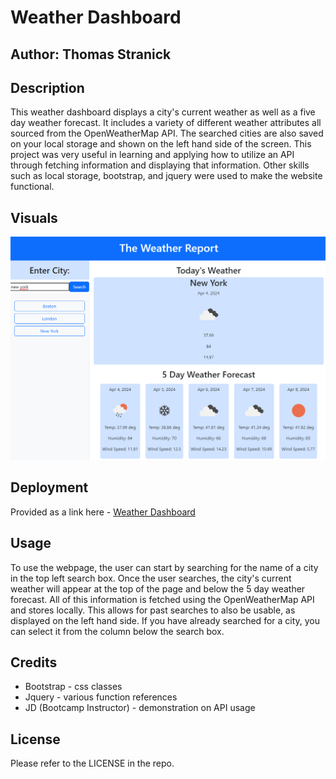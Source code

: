 # Weather Dashboard
## Author: Thomas Stranick

## Description

This weather dashboard displays a city's current weather as well as a five day weather forecast. It includes a variety of different weather attributes all sourced from the OpenWeatherMap API. The searched cities are also saved on your local storage and shown on the left hand side of the screen. This project was very useful in learning and applying how to utilize an API through fetching information and displaying that information. Other skills such as local storage, bootstrap, and jquery were used to make the website functional. 

## Visuals

<img src="./assets/images/Image 1.png" >

## Deployment

Provided as a link here - [Weather Dashboard](https://github.com/ThStranick15/weather_dashboard)

## Usage

To use the webpage, the user can start by searching for the name of a city in the top left search box. Once the user searches, the city's current weather will appear at the top of the page and below the 5 day weather forecast. All of this information is fetched using the OpenWeatherMap API and stores locally. This allows for past searches to also be usable, as displayed on the left hand side. If you have already searched for a city, you can select it from the column below the search box.

## Credits

- Bootstrap - css classes
- Jquery - various function references
- JD (Bootcamp Instructor) - demonstration on API usage

## License

Please refer to the LICENSE in the repo.